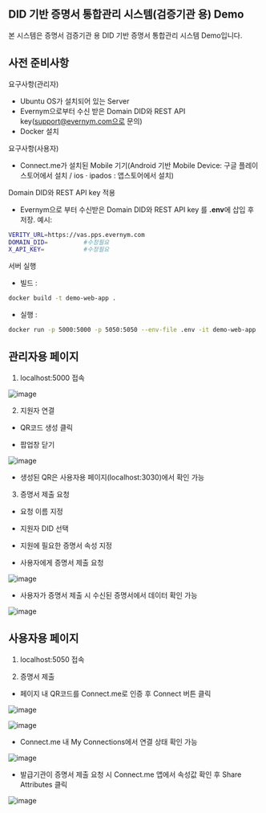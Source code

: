 ## DID 기반 증명서 통합관리 시스템(검증기관 용) Demo
      
본 시스템은 증명서 검증기관 용 DID 기반 증명서 통합관리 시스템 Demo입니다. 
 

## 사전 준비사항
요구사항(관리자)
- Ubuntu OS가 설치되어 있는 Server
- Evernym으로부터 수신 받은 Domain DID와 REST API key(support@evernym.com으로 문의)
- Docker 설치

요구사항(사용자)
- Connect.me가 설치된 Mobile 기기(Android 기반 Mobile Device: 구글 플레이스토어에서 설치 / ios · ipados : 앱스토어에서 설치)


Domain DID와 REST API key 적용
- Evernym으로 부터 수신받은 Domain DID와 REST API key 를 **.env**에 삽입 후 저장.
예시:
```sh
VERITY_URL=https://vas.pps.evernym.com
DOMAIN_DID=          #수정필요
X_API_KEY=           #수정필요
```

서버 실행
- 빌드 : 
```sh
docker build -t demo-web-app .
```
- 실행 : 
```sh
docker run -p 5000:5000 -p 5050:5050 --env-file .env -it demo-web-app
```
## 관리자용 페이지
1. localhost:5000 접속

![image](https://user-images.githubusercontent.com/94879566/204541230-d2490a70-fd72-4f29-8123-9e8c55a223f8.png)



2. 지원자 연결


- QR코드 생성 클릭


- 팝업창 닫기


![image](https://user-images.githubusercontent.com/94879566/204541273-7eac4752-e2c4-4c1b-a0f2-ad826efdcef2.png)


- 생성된 QR은 사용자용 페이지(localhost:3030)에서 확인 가능



3. 증명서 제출 요청


- 요청 이름 지정


- 지원자 DID 선택


- 지원에 필요한 증명서 속성 지정


- 사용자에게 증명서 제출 요청


![image](https://user-images.githubusercontent.com/94879566/204541442-0d8b7f8c-53b4-4844-aae1-3dc6796fa243.png)


- 사용자가 증명서 제출 시 수신된 증명서에서 데이터 확인 가능


![image](https://user-images.githubusercontent.com/94879566/204542075-ae8030bc-c8e8-4895-9661-8d6cc23d6346.png)


## 사용자용 페이지
1. localhost:5050 접속


2. 증명서 제출


- 페이지 내 QR코드를 Connect.me로 인증 후 Connect 버튼 클릭


![image](https://user-images.githubusercontent.com/94879566/204541304-2ce37e60-7932-4ac3-8133-7dcb64b85db0.png)


![image](https://user-images.githubusercontent.com/94879566/204541351-7ca769e7-1bdf-4f99-aac5-ef284818d134.png)


- Connect.me 내 My Connections에서 연결 상태 확인 가능



![image](https://user-images.githubusercontent.com/94879566/204541382-5827c619-00a5-4ff2-9213-e60f39457cb6.png)



- 발급기관이 증명서 제출 요청 시 Connect.me 앱에서 속성값 확인 후 Share Attributes 클릭


![image](https://user-images.githubusercontent.com/94879566/204541467-a88ecb8a-d271-400d-8385-c07a2dfcb7fa.png)

